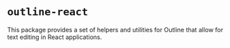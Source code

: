 # `outline-react`

This package provides a set of helpers and utilities for Outline that allow for text editing in React applications.
